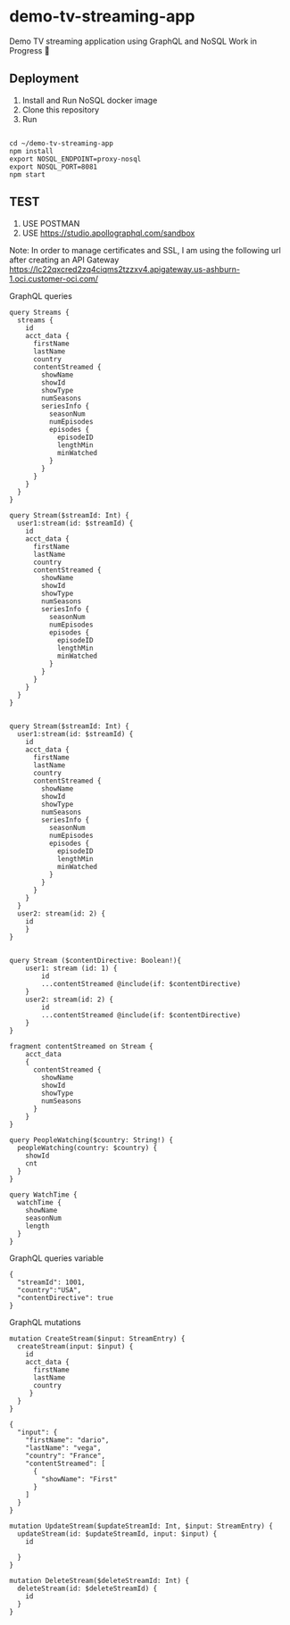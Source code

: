 # demo-tv-streaming-app
Demo TV streaming application using GraphQL and NoSQL
Work in Progress 👷

## Deployment
1. Install and Run NoSQL docker image
2. Clone this repository
3. Run

````

cd ~/demo-tv-streaming-app
npm install 
export NOSQL_ENDPOINT=proxy-nosql
export NOSQL_PORT=8081
npm start
````

## TEST

1. USE POSTMAN
2. USE https://studio.apollographql.com/sandbox

Note: In order to manage certificates and SSL, I am using the following url after creating an API Gateway 
https://lc22qxcred2zq4ciqms2tzzxv4.apigateway.us-ashburn-1.oci.customer-oci.com/



GraphQL queries
````
query Streams {
  streams {
    id
    acct_data {
      firstName
      lastName
      country
      contentStreamed {
        showName
        showId
        showType
        numSeasons
        seriesInfo {
          seasonNum
          numEpisodes
          episodes {
            episodeID
            lengthMin
            minWatched
          }
        }
      }
    }
  }
}

query Stream($streamId: Int) {
  user1:stream(id: $streamId) {
    id
    acct_data {
      firstName
      lastName
      country
      contentStreamed {
        showName
        showId
        showType
        numSeasons
        seriesInfo {
          seasonNum
          numEpisodes
          episodes {
            episodeID
            lengthMin
            minWatched
          }
        }
      }
    }
  }
}


query Stream($streamId: Int) {
  user1:stream(id: $streamId) {
    id
    acct_data {
      firstName
      lastName
      country
      contentStreamed {
        showName
        showId
        showType
        numSeasons
        seriesInfo {
          seasonNum
          numEpisodes
          episodes {
            episodeID
            lengthMin
            minWatched
          }
        }
      }
    }
  }
  user2: stream(id: 2) {
    id 
    }
}


query Stream ($contentDirective: Boolean!){
    user1: stream (id: 1) {
        id
        ...contentStreamed @include(if: $contentDirective)
    }
    user2: stream(id: 2) {
        id
        ...contentStreamed @include(if: $contentDirective)
    }
}

fragment contentStreamed on Stream {
    acct_data
    {
      contentStreamed {  
        showName
        showId
        showType
        numSeasons    
      }
    }
}

query PeopleWatching($country: String!) {
  peopleWatching(country: $country) {
    showId
    cnt
  }
}

query WatchTime {
  watchTime {
    showName
    seasonNum
    length
  }
}
````
GraphQL queries variable
````
{
  "streamId": 1001,
  "country":"USA",
  "contentDirective": true  
}
````

GraphQL mutations
````
mutation CreateStream($input: StreamEntry) {
  createStream(input: $input) {
    id
    acct_data {
      firstName
      lastName
      country
     }
  }
}

{
  "input": {
    "firstName": "dario",
    "lastName": "vega",
    "country": "France",
    "contentStreamed": [
      {
        "showName": "First"
      }
    ]
  }
}

mutation UpdateStream($updateStreamId: Int, $input: StreamEntry) {
  updateStream(id: $updateStreamId, input: $input) {
    id

  }
}

mutation DeleteStream($deleteStreamId: Int) {
  deleteStream(id: $deleteStreamId) {
    id
  }
}
````
